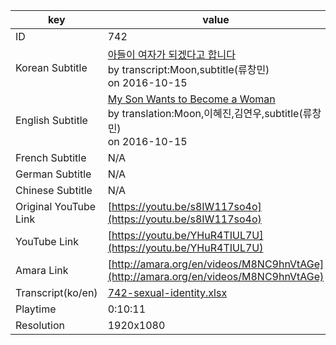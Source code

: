 |  key  |  value  |
|-------|---------|
| ID            | 742 |
| Korean Subtitle | [아들이 여자가 되겠다고 합니다](https://github.com/jungtosociety/dharma-qna/raw/master/sub/742/ko-742-sexual-identity.sbv)<br>by transcript:Moon,subtitle(류창민)<br>on 2016-10-15<br>|
| English Subtitle | [My Son Wants to Become a Woman](https://github.com/jungtosociety/dharma-qna/raw/master/sub/742/en-742-sexual-identity.sbv)<br>by translation:Moon,이혜진,김연우,subtitle(류창민)<br>on 2016-10-15<br>|
| French Subtitle | N/A |
| German Subtitle | N/A |
| Chinese Subtitle | N/A |
| Original YouTube Link  | [https://youtu.be/s8IW117so4o](https://youtu.be/s8IW117so4o) |
| YouTube Link  | [https://youtu.be/YHuR4TIUL7U](https://youtu.be/YHuR4TIUL7U) |
| Amara Link    | [http://amara.org/en/videos/M8NC9hnVtAGe](http://amara.org/en/videos/M8NC9hnVtAGe) |
| Transcript(ko/en) | [742-sexual-identity.xlsx](https://github.com/jungtosociety/dharma-qna/raw/master/sub/742/742-sexual-identity.xlsx) |
| Playtime | 0:10:11 |
| Resolution | 1920x1080|
